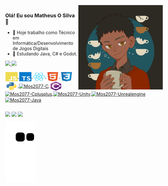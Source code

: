 <img align="right" height="270em" src="https://github.com/Mos2077/Mos2077/blob/main/Mos2077.png"/>

### Olá! Eu sou Matheus O Silva 👋

- 🔭 Hoje trabalho como Técnico em Informática/Desenvolvimento de Jogos Digitais
- 🌱 Estudando Java, C# e Godot.
  

<div align="left">
  <a href="https://github.com/Mos2077">
  <img height="180em" src="https://github-readme-stats.vercel.app/api?username=Mos2077&show_icons=true&theme=dark&include_all_commits=true&count_private=true"/>
  <img height="180em" src="https://github-readme-stats.vercel.app/api/top-langs/?username=Mos2077&layout=compact&langs_count=7&theme=dark"/>
</div>
  
<div style="display: inline_block"><br>
  <img align="center" alt="Mos2077-Js" height="30" width="40" src="https://raw.githubusercontent.com/devicons/devicon/master/icons/javascript/javascript-plain.svg">
  <img align="center" alt="Mos2077-Ts" height="30" width="40" src="https://raw.githubusercontent.com/devicons/devicon/master/icons/typescript/typescript-plain.svg">
  <img align="center" alt="Mos2077-React" height="30" width="40" src="https://raw.githubusercontent.com/devicons/devicon/master/icons/react/react-original.svg">
  <img align="center" alt="Mos2077-HTML" height="30" width="40" src="https://raw.githubusercontent.com/devicons/devicon/master/icons/html5/html5-original.svg">
  <img align="center" alt="Mos2077-CSS" height="30" width="40" src="https://raw.githubusercontent.com/devicons/devicon/master/icons/css3/css3-original.svg">
  <img align="center" alt="Mos2077-Python" height="30" width="40" src="https://raw.githubusercontent.com/devicons/devicon/master/icons/python/python-original.svg">
  <img align="center" alt="Mos2077-C" height="30" width="40" src="https://cdn.jsdelivr.net/gh/devicons/devicon/icons/c/c-original.svg">
  <img align="center" alt="Mos2077-Csharp" height="30" width="40" src="https://raw.githubusercontent.com/devicons/devicon/master/icons/csharp/csharp-original.svg">
  <img align="center" alt="Mos2077-Cplusplus" height="30" widht="40" src="https://cdn.jsdelivr.net/gh/devicons/devicon/icons/cplusplus/cplusplus-original.svg">
  <img align="center" alt="Mos2077-Unity" height="30"  widht="40" src="https://cdn.jsdelivr.net/gh/devicons/devicon/icons/unity/unity-original.svg">
  <img align="center" alt="Mos2077-Unrealengine" height="30" widht="40" src="https://cdn.jsdelivr.net/gh/devicons/devicon/icons/unrealengine/unrealengine-original-wordmark.svg">
  <img align="center" alt="Mos2077-Java" height="30" widht="40"  src="https://cdn.jsdelivr.net/gh/devicons/devicon/icons/java/java-original-wordmark.svg">
          
</div>
  
  ##
 
<div> 

  <a href="https://instagram.com/matheusoliveirasilva.98" target="_blank"><img src="https://img.shields.io/badge/-Instagram-%23E4405F?style=for-the-badge&logo=instagram&logoColor=white" target="_blank"></a>
  <a href = "mailto:oliveiramatheus709@gmail.com"><img src="https://img.shields.io/badge/-Gmail-%23333?style=for-the-badge&logo=gmail&logoColor=white" target="_blank"></a>
  <a href="https://www.linkedin.com/in/matheus-oliveira-silva-4b95141b0" target="_blank"><img src="https://img.shields.io/badge/-LinkedIn-%230077B5?style=for-the-badge&logo=linkedin&logoColor=white" target="_blank"></a> 
 
  ![Snake animation](https://github.com/Mos2077/Mos2077/blob/output/github-contribution-grid-snake.svg)
 
</div>

